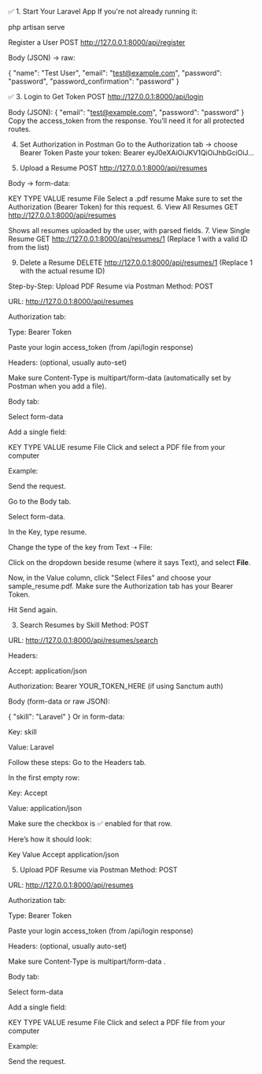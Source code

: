✅ 1. Start Your Laravel App
If you're not already running it:

php artisan serve

Register a User
POST http://127.0.0.1:8000/api/register

Body (JSON) → raw:


{
  "name": "Test User",
  "email": "test@example.com",
  "password": "password",
  "password_confirmation": "password"
}

✅ 3. Login to Get Token
POST http://127.0.0.1:8000/api/login

Body (JSON):
{
  "email": "test@example.com",
  "password": "password"
}
Copy the access_token from the response. You’ll need it for all protected routes.

4. Set Authorization in Postman
Go to the Authorization tab → choose Bearer Token
Paste your token:
Bearer eyJ0eXAiOiJKV1QiOiJhbGciOiJ...

5. Upload a Resume
POST http://127.0.0.1:8000/api/resumes

Body → form-data:

KEY	TYPE	VALUE
resume	File	Select a .pdf resume
Make sure to set the Authorization (Bearer Token) for this request.
6. View All Resumes
GET http://127.0.0.1:8000/api/resumes

Shows all resumes uploaded by the user, with parsed fields.
 7. View Single Resume
GET http://127.0.0.1:8000/api/resumes/1
(Replace 1 with a valid ID from the list)



9. Delete a Resume
DELETE http://127.0.0.1:8000/api/resumes/1
(Replace 1 with the actual resume ID)

 Step-by-Step: Upload PDF Resume via Postman
Method:
POST

URL:
http://127.0.0.1:8000/api/resumes

Authorization tab:

Type: Bearer Token

Paste your login access_token (from /api/login response)

Headers: (optional, usually auto-set)

Make sure Content-Type is multipart/form-data (automatically set by Postman when you add a file).

Body tab:

Select form-data

Add a single field:

KEY	TYPE	VALUE
resume	File	Click and select a PDF file from your computer

Example:


Send the request.

Go to the Body tab.

Select form-data.

In the Key, type resume.

Change the type of the key from Text ➝ File:

Click on the dropdown beside resume (where it says Text), and select **File**.

Now, in the Value column, click "Select Files" and choose your sample_resume.pdf.
Make sure the Authorization tab has your Bearer Token.

Hit Send again.

3. Search Resumes by Skill
Method: POST

URL: http://127.0.0.1:8000/api/resumes/search

Headers:

Accept: application/json

Authorization: Bearer YOUR_TOKEN_HERE (if using Sanctum auth)

Body (form-data or raw JSON):

{
  "skill": "Laravel"
}
Or in form-data:

Key: skill

Value: Laravel

 Follow these steps:
Go to the Headers tab.

In the first empty row:

Key: Accept

Value: application/json

Make sure the checkbox is ✅ enabled for that row.

Here’s how it should look:

Key	    Value
Accept	application/json


5. Upload PDF Resume via Postman
Method:
POST

URL:
http://127.0.0.1:8000/api/resumes

Authorization tab:

Type: Bearer Token

Paste your login access_token (from /api/login response)

Headers: (optional, usually auto-set)

Make sure Content-Type is multipart/form-data .

Body tab:

Select form-data

Add a single field:

KEY	TYPE	VALUE
resume	File	Click and select a PDF file from your computer

Example:


Send the request.



